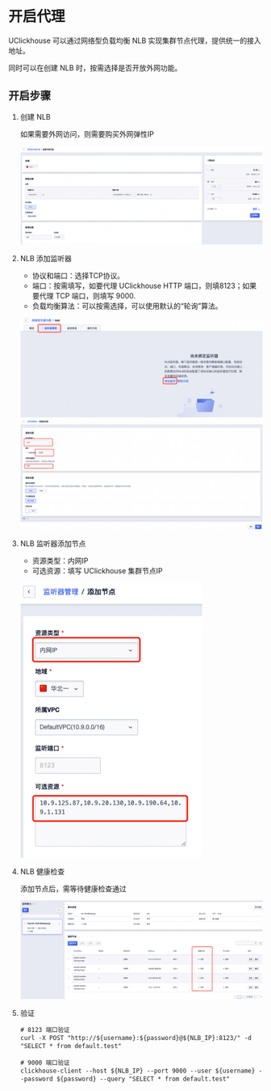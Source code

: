 # 开启代理

UClickhouse 可以通过网络型负载均衡 NLB 实现集群节点代理，提供统一的接入地址。

同时可以在创建 NLB 时，按需选择是否开放外网功能。

## 开启步骤

1. 创建 NLB

    如果需要外网访问，则需要购买外网弹性IP

    ![img](/images/proxy-enable-1.png)

2. NLB 添加监听器

    - 协议和端口：选择TCP协议。
    - 端口：按需填写，如要代理 UClickhouse HTTP 端口，则填8123；如果要代理 TCP 端口，则填写 9000.
    - 负载均衡算法：可以按需选择，可以使用默认的“轮询”算法。

    ![img](/images/proxy-enable-2.png)
    ![img](/images/proxy-enable-3.png)

3. NLB 监听器添加节点

    - 资源类型：内网IP
    - 可选资源：填写 UClickhouse 集群节点IP

    ![img](/images/proxy-enable-4.png)

4. NLB 健康检查

    添加节点后，需等待健康检查通过

    ![img](/images/proxy-enable-5.png)

5. 验证

    ```shell
    # 8123 端口验证
    curl -X POST "http://${username}:${password}@${NLB_IP}:8123/" -d "SELECT * from default.test"

    # 9000 端口验证
    clickhouse-client --host ${NLB_IP} --port 9000 --user ${username} --password ${password} --query "SELECT * from default.test"
    ```
